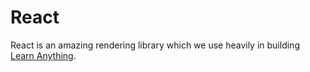 # React
React is an amazing rendering library which we use heavily in building [Learn Anything](https://learn-anything.xyz/).
